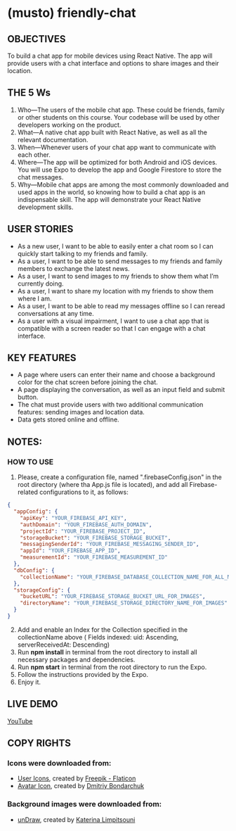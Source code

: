 # (musto) friendly-chat

## OBJECTIVES

To build a chat app for mobile devices using React Native. The app will provide users with a chat interface and options to share images and their location.

## THE 5 Ws

1. Who—The users of the mobile chat app. These could be friends, family or other students on this course. Your codebase will be used by other developers working on the product.
2. What—A native chat app built with React Native, as well as all the relevant documentation.
3. When—Whenever users of your chat app want to communicate with each other.
4. Where—The app will be optimized for both Android and iOS devices. You will use Expo to develop the app and Google Firestore to store the chat messages.
5. Why—Mobile chat apps are among the most commonly downloaded and used apps in the world, so knowing how to build a chat app is an indispensable skill. The app will demonstrate your React Native development skills.

## USER STORIES

- As a new user, I want to be able to easily enter a chat room so I can quickly start talking to my friends and family.
- As a user, I want to be able to send messages to my friends and family members to exchange the latest news.
- As a user, I want to send images to my friends to show them what I’m currently doing.
- As a user, I want to share my location with my friends to show them where I am.
- As a user, I want to be able to read my messages offline so I can reread conversations at any time.
- As a user with a visual impairment, I want to use a chat app that is compatible with a screen reader so that I can engage with a chat interface.

## KEY FEATURES

- A page where users can enter their name and choose a background color for the chat screen before joining the chat.
- A page displaying the conversation, as well as an input field and submit button.
- The chat must provide users with two additional communication features: sending images and location data.
- Data gets stored online and offline.

## NOTES:

### HOW TO USE

1. Please, create a configuration file, named ".firebaseConfig.json" in the root directory (where tha App.js file is located), and add all Firebase-related configurations to it, as follows:

```json
{
  "appConfig": {
    "apiKey": "YOUR_FIREBASE_API_KEY",
    "authDomain": "YOUR_FIREBASE_AUTH_DOMAIN",
    "projectId": "YOUR_FIREBASE_PROJECT_ID",
    "storageBucket": "YOUR_FIREBASE_STORAGE_BUCKET",
    "messagingSenderId": "YOUR_FIREBASE_MESSAGING_SENDER_ID",
    "appId": "YOUR_FIREBASE_APP_ID",
    "measurementId": "YOUR_FIREBASE_MEASUREMENT_ID"
  },
  "dbConfig": {
    "collectionName": "YOUR_FIREBASE_DATABASE_COLLECTION_NAME_FOR_ALL_MESSAGES"
  },
  "storageConfig": {
    "bucketURL": "YOUR_FIREBASE_STORAGE_BUCKET_URL_FOR_IMAGES",
    "directoryName": "YOUR_FIREBASE_STORAGE_DIRECTORY_NAME_FOR_IMAGES"
  }
}
```

2. Add and enable an Index for the Collection specified in the collectionName above ( Fields indexed: uid: Ascending, serverReceivedAt: Descending)
3. Run **npm install** in terminal from the root directory to install all necessary packages and dependencies.
4. Run **npm start** in terminal from the root directory to run the Expo.
5. Follow the instructions provided by the Expo.
6. Enjoy it.

## LIVE DEMO
[YouTube]()

## COPY RIGHTS

### Icons were downloaded from:

- [User Icons]("https://www.flaticon.com/free-icons/user"), created by [Freepik - Flaticon](https://www.freepik.com/?_gl=1*1wtsfdz*fp_ga*MTI1MTM1MTI2MS4xNjcyNjkzMzIy*fp_ga_1ZY8468CQB*MTY3MjY5MzMyMS4xLjEuMTY3MjY5MzQ0NS41Mi4wLjA.*test_ga*MTI1MTM1MTI2MS4xNjcyNjkzMzIy*test_ga_523JXC6VL7*MTY3MjY5MzMyMi4xLjEuMTY3MjY5MzQ0NS41Mi4wLjA.)
- [Avatar Icon](https://iconscout.com/icons/avatar), created by [Dmitriy Bondarchuk](https://iconscout.com/contributors/dmitriy-bondarchuk)

### Background images were downloaded from:

- [unDraw](https://undraw.co/illustrations), created by [Katerina Limpitsouni](https://twitter.com/ninaLimpi)
